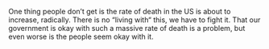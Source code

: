 One thing people don’t get is the rate of death in the US is about to increase, radically. There is no “living with“ this, we have to fight it. That our government is okay with such a massive rate of death is a problem, but even worse is the people seem okay with it.
